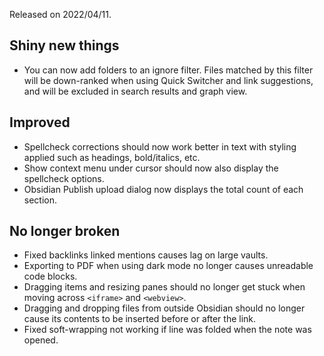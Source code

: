 Released on 2022/04/11.

## Shiny new things

- You can now add folders to an ignore filter. Files matched by this filter will be down-ranked when using Quick Switcher and link suggestions, and will be excluded in search results and graph view.

## Improved

- Spellcheck corrections should now work better in text with styling applied such as headings, bold/italics, etc.
- Show context menu under cursor should now also display the spellcheck options.
- Obsidian Publish upload dialog now displays the total count of each section.

## No longer broken

- Fixed backlinks linked mentions causes lag on large vaults.
- Exporting to PDF when using dark mode no longer causes unreadable code blocks.
- Dragging items and resizing panes should no longer get stuck when moving across `<iframe>` and `<webview>`.
- Dragging and dropping files from outside Obsidian should no longer cause its contents to be inserted before or after the link.
- Fixed soft-wrapping not working if line was folded when the note was opened.
